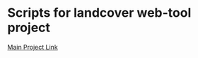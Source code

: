 # Scripts for landcover web-tool project

[Main Project Link](https://github.com/microsoft/landcover)